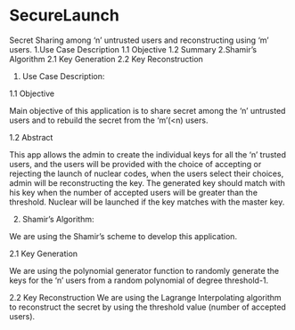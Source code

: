 # SecureLaunch

Secret Sharing among ‘n’ untrusted users and reconstructing using ‘m’ users.
            1.Use Case Description
            1.1 Objective
            1.2 Summary
                     2.Shamir’s Algorithm 
            2.1 Key Generation
            2.2 Key Reconstruction

1. Use Case Description:

1.1 Objective

  Main objective of this application is to share secret among the ‘n’ untrusted users and to rebuild the secret from the ‘m’(<n) users.

1.2 Abstract

  This app allows the admin to create the individual keys for all the ‘n’ trusted users, and the users will be provided with the choice of accepting or rejecting the launch of nuclear codes, when the users select their choices, admin will be reconstructing the key. The generated key should match with his key when the number of accepted users will be greater than the threshold. Nuclear will be launched if the key matches with the master key.
  
 2. Shamir’s Algorithm:

We are using the Shamir’s scheme to develop this application.
  
2.1 Key Generation

We are using the polynomial generator function to randomly generate the keys for the ‘n’ users from a random polynomial of degree       threshold-1.
 
2.2 Key Reconstruction
We are using the Lagrange Interpolating algorithm to reconstruct the secret by using the threshold value (number of accepted users).
 
